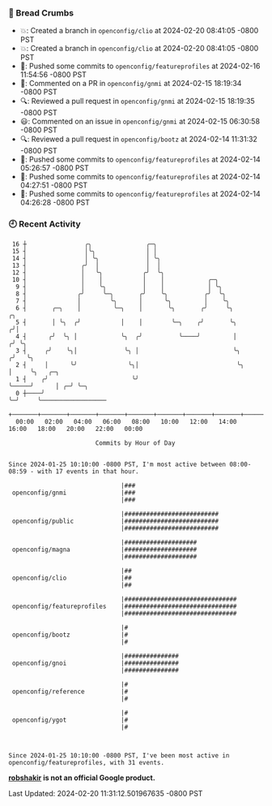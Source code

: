 ### 🍞 Bread Crumbs

 * 💥: Created a branch in `openconfig/clio` at 2024-02-20 08:41:05 -0800 PST
 * 💥: Created a branch in `openconfig/clio` at 2024-02-20 08:41:05 -0800 PST
 * 🚢: Pushed some commits to `openconfig/featureprofiles` at 2024-02-16 11:54:56 -0800 PST
 * 💬: Commented on a PR in  `openconfig/gnmi` at 2024-02-15 18:19:34 -0800 PST
 * 🔍: Reviewed a pull request in  `openconfig/gnmi` at 2024-02-15 18:19:35 -0800 PST
 * 😃: Commented on an issue in `openconfig/gnmi` at 2024-02-15 06:30:58 -0800 PST
 * 🔍: Reviewed a pull request in  `openconfig/bootz` at 2024-02-14 11:31:32 -0800 PST
 * 🚢: Pushed some commits to `openconfig/featureprofiles` at 2024-02-14 05:26:57 -0800 PST
 * 🚢: Pushed some commits to `openconfig/featureprofiles` at 2024-02-14 04:27:51 -0800 PST
 * 🚢: Pushed some commits to `openconfig/featureprofiles` at 2024-02-14 04:26:28 -0800 PST

### 🕘 Recent Activity
```
 16 ┼                ╭╮               ╭─╮
 15 ┤                │╰╮              │ │
 14 ┤                │ ╰╮             │ ╰╮
 13 ┤               ╭╯  │             │  │
 12 ┤               │   ╰╮           ╭╯  ╰╮
 10 ┤               │    │           │    │            ╭─╮
  9 ┤               │    ╰╮          │    │            │ ╰╮
  8 ┤              ╭╯     ╰─╮       ╭╯    ╰╮          ╭╯  ╰╮
  7 ┤              │        ╰╮      │      ╰╮         │    ╰╮
  6 ┤       ╭─╮    │         ╰─╮    │       ╰╮       ╭╯     ╰╮           ╭╮
  5 ┤       │ ╰╮  ╭╯           │    │        ╰─╮    ╭╯       ╰╮         ╭╯│
  4 ┤      ╭╯  ╰╮ │            ╰╮  ╭╯          ╰────╯         │        ╭╯ ╰╮
  3 ┤     ╭╯    ╰╮│             ╰╮ │                          ╰╮      ╭╯   ╰╮
  2 ┤     │      ╰╯              ╰╮│                           ╰╮     │     ╰╮   ╭─╮
  1 ┤    ╭╯                       ╰╯                            ╰─────╯      │ ╭─╯ ╰─╮
  0 ┼────╯                                                                   ╰─╯     ╰──────────────────
    +───────+───────+───────+───────+───────+───────+───────+───────+───────+───────+───────+───────+────
  00:00   02:00   04:00   06:00   08:00   10:00   12:00   14:00   16:00   18:00   20:00   22:00   00:00   

						Commits by Hour of Day


Since 2024-01-25 10:10:00 -0800 PST, I'm most active between 08:00-08:59 - with 17 events in that hour.

```



```
                               |###
 openconfig/gnmi               |###
                               |###

                               |##########################
 openconfig/public             |##########################
                               |##########################

                               |####################
 openconfig/magna              |####################
                               |####################

                               |##
 openconfig/clio               |##
                               |##

                               |###############################
 openconfig/featureprofiles    |###############################
                               |###############################

                               |#
 openconfig/bootz              |#
                               |#

                               |###############
 openconfig/gnoi               |###############
                               |###############

                               |#
 openconfig/reference          |#
                               |#

                               |#
 openconfig/ygot               |#
                               |#



Since 2024-01-25 10:10:00 -0800 PST, I've been most active in openconfig/featureprofiles, with 31 events.

```
**[robshakir](mailto:robjs@google.com) is not an official Google product.**  


Last Updated: 2024-02-20 11:31:12.501967635 -0800 PST
